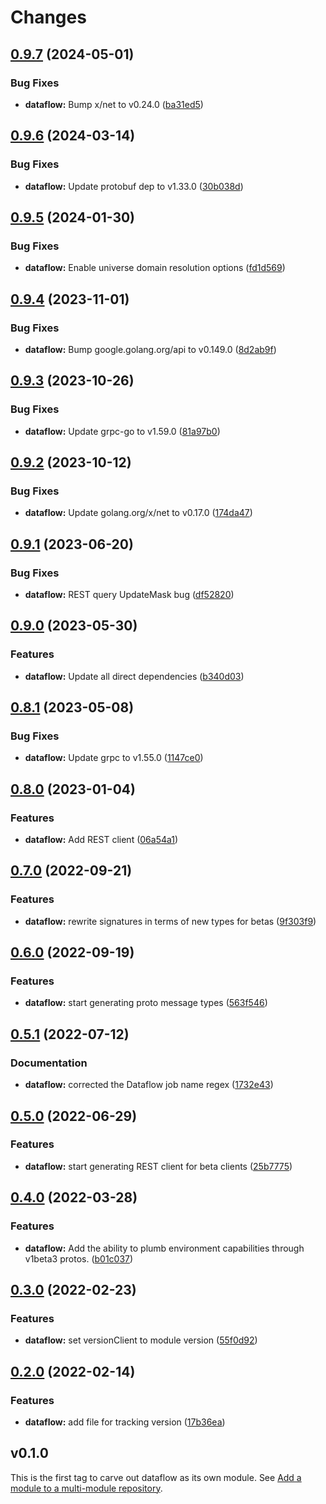 # Changes

## [0.9.7](https://github.com/googleapis/google-cloud-go/compare/dataflow/v0.9.6...dataflow/v0.9.7) (2024-05-01)


### Bug Fixes

* **dataflow:** Bump x/net to v0.24.0 ([ba31ed5](https://github.com/googleapis/google-cloud-go/commit/ba31ed5fda2c9664f2e1cf972469295e63deb5b4))

## [0.9.6](https://github.com/googleapis/google-cloud-go/compare/dataflow/v0.9.5...dataflow/v0.9.6) (2024-03-14)


### Bug Fixes

* **dataflow:** Update protobuf dep to v1.33.0 ([30b038d](https://github.com/googleapis/google-cloud-go/commit/30b038d8cac0b8cd5dd4761c87f3f298760dd33a))

## [0.9.5](https://github.com/googleapis/google-cloud-go/compare/dataflow/v0.9.4...dataflow/v0.9.5) (2024-01-30)


### Bug Fixes

* **dataflow:** Enable universe domain resolution options ([fd1d569](https://github.com/googleapis/google-cloud-go/commit/fd1d56930fa8a747be35a224611f4797b8aeb698))

## [0.9.4](https://github.com/googleapis/google-cloud-go/compare/dataflow/v0.9.3...dataflow/v0.9.4) (2023-11-01)


### Bug Fixes

* **dataflow:** Bump google.golang.org/api to v0.149.0 ([8d2ab9f](https://github.com/googleapis/google-cloud-go/commit/8d2ab9f320a86c1c0fab90513fc05861561d0880))

## [0.9.3](https://github.com/googleapis/google-cloud-go/compare/dataflow/v0.9.2...dataflow/v0.9.3) (2023-10-26)


### Bug Fixes

* **dataflow:** Update grpc-go to v1.59.0 ([81a97b0](https://github.com/googleapis/google-cloud-go/commit/81a97b06cb28b25432e4ece595c55a9857e960b7))

## [0.9.2](https://github.com/googleapis/google-cloud-go/compare/dataflow/v0.9.1...dataflow/v0.9.2) (2023-10-12)


### Bug Fixes

* **dataflow:** Update golang.org/x/net to v0.17.0 ([174da47](https://github.com/googleapis/google-cloud-go/commit/174da47254fefb12921bbfc65b7829a453af6f5d))

## [0.9.1](https://github.com/googleapis/google-cloud-go/compare/dataflow/v0.9.0...dataflow/v0.9.1) (2023-06-20)


### Bug Fixes

* **dataflow:** REST query UpdateMask bug ([df52820](https://github.com/googleapis/google-cloud-go/commit/df52820b0e7721954809a8aa8700b93c5662dc9b))

## [0.9.0](https://github.com/googleapis/google-cloud-go/compare/dataflow/v0.8.1...dataflow/v0.9.0) (2023-05-30)


### Features

* **dataflow:** Update all direct dependencies ([b340d03](https://github.com/googleapis/google-cloud-go/commit/b340d030f2b52a4ce48846ce63984b28583abde6))

## [0.8.1](https://github.com/googleapis/google-cloud-go/compare/dataflow/v0.8.0...dataflow/v0.8.1) (2023-05-08)


### Bug Fixes

* **dataflow:** Update grpc to v1.55.0 ([1147ce0](https://github.com/googleapis/google-cloud-go/commit/1147ce02a990276ca4f8ab7a1ab65c14da4450ef))

## [0.8.0](https://github.com/googleapis/google-cloud-go/compare/dataflow/v0.7.0...dataflow/v0.8.0) (2023-01-04)


### Features

* **dataflow:** Add REST client ([06a54a1](https://github.com/googleapis/google-cloud-go/commit/06a54a16a5866cce966547c51e203b9e09a25bc0))

## [0.7.0](https://github.com/googleapis/google-cloud-go/compare/dataflow/v0.6.0...dataflow/v0.7.0) (2022-09-21)


### Features

* **dataflow:** rewrite signatures in terms of new types for betas ([9f303f9](https://github.com/googleapis/google-cloud-go/commit/9f303f9efc2e919a9a6bd828f3cdb1fcb3b8b390))

## [0.6.0](https://github.com/googleapis/google-cloud-go/compare/dataflow/v0.5.1...dataflow/v0.6.0) (2022-09-19)


### Features

* **dataflow:** start generating proto message types ([563f546](https://github.com/googleapis/google-cloud-go/commit/563f546262e68102644db64134d1071fc8caa383))

## [0.5.1](https://github.com/googleapis/google-cloud-go/compare/dataflow/v0.5.0...dataflow/v0.5.1) (2022-07-12)


### Documentation

* **dataflow:** corrected the Dataflow job name regex ([1732e43](https://github.com/googleapis/google-cloud-go/commit/1732e4334c84019d93775d861be5c0008e3f5245))

## [0.5.0](https://github.com/googleapis/google-cloud-go/compare/dataflow/v0.4.0...dataflow/v0.5.0) (2022-06-29)


### Features

* **dataflow:** start generating REST client for beta clients ([25b7775](https://github.com/googleapis/google-cloud-go/commit/25b77757c1e6f372e03bf99ab7461264bba48d26))

## [0.4.0](https://github.com/googleapis/google-cloud-go/compare/dataflow/v0.3.0...dataflow/v0.4.0) (2022-03-28)


### Features

* **dataflow:** Add the ability to plumb environment capabilities through v1beta3 protos. ([b01c037](https://github.com/googleapis/google-cloud-go/commit/b01c03783d84cb7a3eba4f69d49d3fb7be1b6353))

## [0.3.0](https://github.com/googleapis/google-cloud-go/compare/dataflow/v0.2.0...dataflow/v0.3.0) (2022-02-23)


### Features

* **dataflow:** set versionClient to module version ([55f0d92](https://github.com/googleapis/google-cloud-go/commit/55f0d92bf112f14b024b4ab0076c9875a17423c9))

## [0.2.0](https://github.com/googleapis/google-cloud-go/compare/dataflow/v0.1.0...dataflow/v0.2.0) (2022-02-14)


### Features

* **dataflow:** add file for tracking version ([17b36ea](https://github.com/googleapis/google-cloud-go/commit/17b36ead42a96b1a01105122074e65164357519e))

## v0.1.0

This is the first tag to carve out dataflow as its own module. See
[Add a module to a multi-module repository](https://github.com/golang/go/wiki/Modules#is-it-possible-to-add-a-module-to-a-multi-module-repository).

